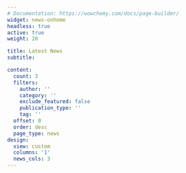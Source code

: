 ```yaml
---
# Documentation: https://wowchemy.com/docs/page-builder/
widget: news-onhome
headless: true
active: true
weight: 20

title: Latest News
subtitle:

content:
  count: 3
  filters:
    author: ''
    category: ''
    exclude_featured: false
    publication_type: ''
    tag: ''
  offset: 0
  order: desc
  page_type: news
design:
  view: custom
  columns: '1'
  news_cols: 3
---
```

